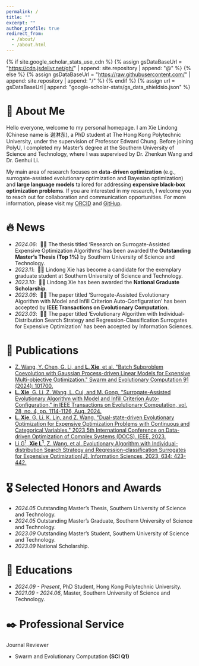 ```yaml
---
permalink: /
title: ""
excerpt: ""
author_profile: true
redirect_from: 
  - /about/
  - /about.html
---
```


{% if site.google_scholar_stats_use_cdn %}
{% assign gsDataBaseUrl = "https://cdn.jsdelivr.net/gh/" | append: site.repository | append: "@" %}
{% else %}
{% assign gsDataBaseUrl = "https://raw.githubusercontent.com/" | append: site.repository | append: "/" %}
{% endif %}
{% assign url = gsDataBaseUrl | append: "google-scholar-stats/gs_data_shieldsio.json" %}

<span class='anchor' id='about-me'></span>
# 🧐 About Me
Hello everyone, welcome to my personal homepage. I am Xie Lindong (Chinese name is 谢淋东), a PhD student at The Hong Kong Polytechnic University, under the supervision of Professor Edward Chung. Before joining PolyU, I completed my Master’s degree at the Southern University of Science and Technology, where I was supervised by Dr. Zhenkun Wang and Dr. Genhui Li.

My main area of research focuses on **data-driven optimization** (e.g., surrogate-assisted evolutionary optimization and Bayesian optimization) and **large language models** tailored for addressing **expensive black-box optimization problems**. If you are interested in my research, I welcome you to reach out for collaboration and communication opportunities. For more information, please visit my [ORCID](https://orcid.org/my-orcid?orcid=0009-0004-2497-2338) and [GitHup](https://github.com/ForrestXie9).


# 🔥 News
- *2024.06*: &nbsp;🎉🎉 The thesis titled ‘Research on Surrogate-Assisted Expensive Optimization Algorithms’ has been awarded the **Outstanding Master’s Thesis (Top 1%)** by Southern University of Science and Technology.
- *2023.11*: &nbsp;🎉🎉 Lindong Xie has become a candidate for the exemplary graduate student at Southern University of Science and Technology.
- *2023.10*: &nbsp;🎉🎉 Lindong Xie has been awarded the **National Graduate Scholarship**.
- *2023.06*: &nbsp;🎉🎉 The paper titled ‘Surrogate-Assisted Evolutionary Algorithm with Model and Infill Criterion Auto-Configuration’ has been accepted by **IEEE Transactions on Evolutionary Computation**.
- *2023.03*: &nbsp;🎉🎉 The paper titled ‘Evolutionary Algorithm with Individual-Distribution Search Strategy and Regression-Classification Surrogates for Expensive Optimization’ has been accepted by Information Sciences.


# 📝 Publications 

<!--#<div class='paper-box'><div class='paper-box-image'><div><div class="badge">CVPR 2016</div><img src='images/500x300.png' alt="sym" width="100%"></div></div>
#<div class='paper-box-text' markdown="1">

#[Deep Residual Learning for Image Recognition](https://openaccess.thecvf.com/content_cvpr_2016/papers/He_Deep_Residual_Learning_CVPR_2016_paper.pdf)

#**Kaiming He**, Xiangyu Zhang, Shaoqing Ren, Jian Sun

#[**Project**](https://scholar.google.com/citations?view_op=view_citation&hl=zh-CN&user=DhtAFkwAAAAJ&citation_for_view=DhtAFkwAAAAJ:ALROH1vI_8AC) <strong><span class='show_paper_citations' data='DhtAFkwAAAAJ:ALROH1vI_8AC'>#</span></strong>
#- Lorem ipsum dolor sit amet, consectetur adipiscing elit. Vivamus ornare aliquet ipsum, ac tempus justo dapibus sit amet. 
#</div>
#</div> -->
- [Z. Wang, Y. Chen, G. Li, and **L. Xie**, et al. "Batch Subproblem Coevolution with Gaussian Process-driven Linear Models for Expensive Multi-objective Optimization." Swarm and Evolutionary Computation 91 (2024): 101700.](https://www.sciencedirect.com/science/article/pii/S2210650224002384)
- [**L. Xie**, G. Li, Z. Wang, L. Cui, and M. Gong, "Surrogate-Assisted Evolutionary Algorithm with Model and Infill Criterion Auto-Configuration," in IEEE Transactions on Evolutionary Computation, vol. 28, no. 4, pp. 1114-1126, Aug. 2024.](https://ieeexplore.ieee.org/abstract/document/10171212)
- [**L. Xie**, G. Li, K. Lin, and Z. Wang. "Dual-state-driven Evolutionary Optimization for Expensive Optimization Problems with Continuous and Categorical Variables." 2023 5th International Conference on Data-driven Optimization of Complex Systems (DOCS). IEEE, 2023.](https://ieeexplore.ieee.org/abstract/document/10294894)
- [Li G<sup>1</sup>, **Xie L<sup>1</sup>**, Z. Wang, et al. Evolutionary Algorithm with Individual-distribution Search Strategy and Regression-classification Surrogates for Expensive Optimization[J]. Information Sciences, 2023, 634: 423-442.](https://www.sciencedirect.com/science/article/pii/S0020025523004255)

# 🎖 Selected Honors and Awards
- *2024.05* Outstanding Master’s Thesis, Southern University of Science and Technology.
- *2024.05* Outstanding Master’s Graduate, Southern University of Science and Technology.
- *2023.09* Outstanding Master’s Student, Southern University of Science and Technology.
- *2023.09* National Scholarship.

# 📖 Educations
- *2024.09 - Present*, PhD Student, Hong Kong Polytechnic University. 
- *2021.09 - 2024.06*, Master, Southern University of Science and Technology.
  
# ✒️ Professional Service
Journal Reviewer
- Swarm and Evolutionary Computation  **(SCI Q1)**


